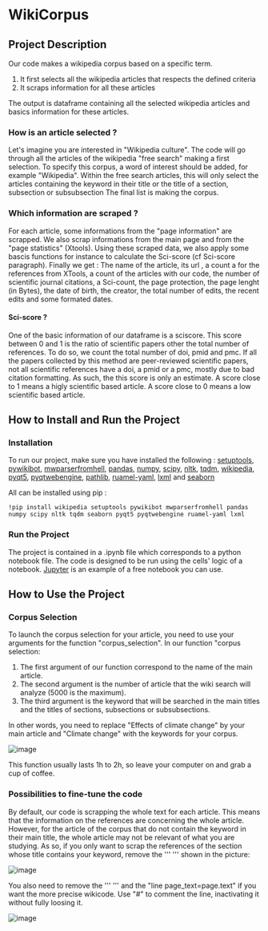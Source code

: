 # WikiCorpus 

## Project Description
Our code makes a wikipedia corpus based on a specific term.

1. It first selects all the wikipedia articles that respects the defined criteria
2. It scraps information for all these articles

The output is dataframe containing all the selected wikipedia articles and basics information for these articles.

### How is an article selected ?

Let's imagine you are interested in "Wikipedia culture". The code will go through all the articles of the wikipedia "free search" making a first selection.
To specify this corpus, a word of interest should be added, for example "Wikipedia".  Within the free search articles, this will only select the articles containing the keyword in their title or the title of a section, subsection or subsubsection
The final list is making the corpus.

### Which information are scraped ?

For each article, some informations from the "page information" are scrapped. We also scrap informations from the main page and from the "page statistics" (Xtools).
Using these scraped data, we also apply some bascis functions for instance to calculate the Sci-score (cf Sci-score paragraph).
Finally we get :
The name of the article, its url , a count a for the references from XTools, a count of the articles with our code, the number of scientific journal citations, a Sci-count, the page protection, the page lenght (in Bytes), the date of birth, the creator, the total number of edits, the recent edits and some formated dates.

#### Sci-score ?
One of the basic information of our dataframe is a sciscore. This score between 0 and 1 is the ratio of scientific papers other the total number of references. To do so, we count the total number of doi, pmid and pmc. If all the papers collected by this method are peer-reviewed scientific papers, not all scientific references have a doi, a pmid or a pmc, mostly due to bad citation formatting. As such, the this score is only an estimate. 
A score close to 1 means a higly scientific based article.
A score close to 0 means a low scientific based article.

## How to Install and Run the Project

### Installation
To run our project, make sure you have installed the following : [setuptools](https://pypi.org/project/setuptools/), [pywikibot](https://github.com/wikimedia/pywikibot#readme), [mwparserfromhell](https://mwparserfromhell.readthedocs.io/en/latest/), [pandas](https://pandas.pydata.org/), [numpy](https://numpy.org/install/), [scipy](https://scipy.org/install/), [nltk](https://www.nltk.org/install.html), [tqdm](https://tqdm.github.io/), [wikipedia](https://pypi.org/project/wikipedia/), [pyqt5](https://pypi.org/project/PyQt5/), [pyqtwebengine](https://pypi.org/project/PyQtWebEngine/), [pathlib](https://docs.python.org/3/library/pathlib.html), [ruamel-yaml](https://pypi.org/project/ruamel.yaml/), [lxml](https://lxml.de/installation.html) and [seaborn](https://seaborn.pydata.org/)

All can be installed using pip : 

```
!pip install wikipedia setuptools pywikibot mwparserfromhell pandas numpy scipy nltk tqdm seaborn pyqt5 pyqtwebengine ruamel-yaml lxml
```
### Run the Project
The project is contained in a .ipynb file which corresponds to a python notebook file. The code is designed to be run using the cells' logic of a notebook. [Jupyter](https://jupyter.org/) is an example of a free notebook you can use.

## How to Use the Project

### Corpus Selection 
To launch the corpus selection for your article, you need to use your arguments for the function "corpus_selection".
In our function "corpus selection:
1. The first argument of our function correspond to the name of the main article.
2. The second argument is the number of article that the wiki search will analyze (5000 is the maximum).
3. The third argument is the keyword that will be searched in the main titles and the titles of sections, subsections or subsubsections.

In other words, you need to replace "Effects of climate change"  by your main article and "Climate change" with the keywords for your corpus.

![image](https://user-images.githubusercontent.com/60670025/167416548-4a2ee4f1-d15b-4ed6-b877-708876ffaa77.png)

This function usually lasts 1h to 2h, so leave your computer on and grab a cup of coffee.

### Possibilities to fine-tune the code
By default, our code is scrapping the whole text for each article. This means that the information on the references are concerning the whole article. However, for the article of the corpus that do not contain the keyword in their main title, the whole article may not be relevant of what you are studying. As so, if you only want to scrap the references of the section whose title contains your keyword, remove the ''' ''' shown in the picture: 

![image](https://user-images.githubusercontent.com/60670025/167449184-7e5fcb83-3ba2-4abd-89cb-37e8101f1e49.png)

You also need to remove the ''' ''' and the "line page_text=page.text" if you want the more precise wikicode. Use "#" to comment the line, inactivating it without fully loosing it.

![image](https://user-images.githubusercontent.com/60670025/167449226-4967675f-fa0f-42dd-b3cd-967846f0e017.png)

